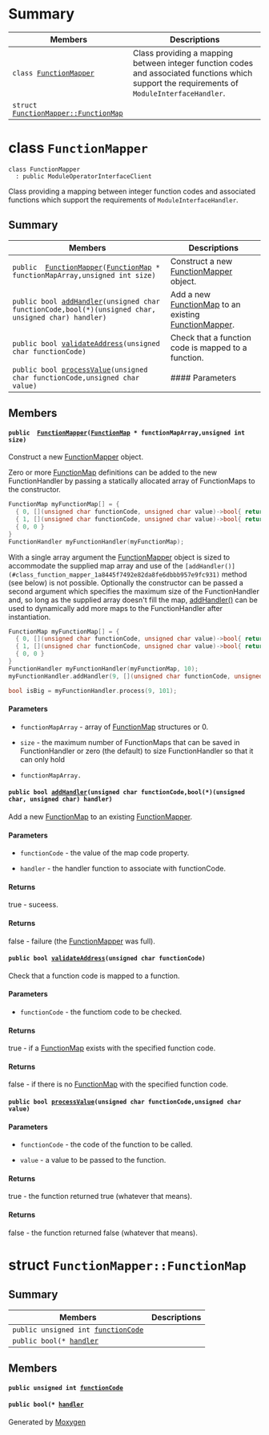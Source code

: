 # Summary

 Members                        | Descriptions                                
--------------------------------|---------------------------------------------
`class `[`FunctionMapper`](#class_function_mapper) | Class providing a mapping between integer function codes and associated functions which support the requirements of `ModuleInterfaceHandler`.
`struct `[`FunctionMapper::FunctionMap`](#struct_function_mapper_1_1_function_map) | 

# class `FunctionMapper` 

```
class FunctionMapper
  : public ModuleOperatorInterfaceClient
```  

Class providing a mapping between integer function codes and associated functions which support the requirements of `ModuleInterfaceHandler`.

## Summary

 Members                        | Descriptions                                
--------------------------------|---------------------------------------------
`public  `[`FunctionMapper`](#class_function_mapper_1a3e49c4e7559038ea0a7d3d979fd16431)`(`[`FunctionMap`](#struct_function_mapper_1_1_function_map)` * functionMapArray,unsigned int size)` | Construct a new [FunctionMapper](#class_function_mapper) object.
`public bool `[`addHandler`](#class_function_mapper_1a8445f7492e82da8fe6dbbb957e9fc931)`(unsigned char functionCode,bool(*)(unsigned char, unsigned char) handler)` | Add a new [FunctionMap](#struct_function_mapper_1_1_function_map) to an existing [FunctionMapper](#class_function_mapper).
`public bool `[`validateAddress`](#class_function_mapper_1aeeae983303efa97168866e8ff68cf7c7)`(unsigned char functionCode)` | Check that a function code is mapped to a function.
`public bool `[`processValue`](#class_function_mapper_1abb6078f5a7556add80f6587c5b2d1334)`(unsigned char functionCode,unsigned char value)` | #### Parameters

## Members

#### `public  `[`FunctionMapper`](#class_function_mapper_1a3e49c4e7559038ea0a7d3d979fd16431)`(`[`FunctionMap`](#struct_function_mapper_1_1_function_map)` * functionMapArray,unsigned int size)` 

Construct a new [FunctionMapper](#class_function_mapper) object.

Zero or more [FunctionMap](#struct_function_mapper_1_1_function_map) definitions can be added to the new FunctionHandler by passing a statically allocated array of FunctionMaps to the constructor. 
```cpp
FunctionMap myFunctionMap[] = {
  { 0, [](unsigned char functionCode, unsigned char value)->bool{ return((value % 2) == 0); } },
  { 1, [](unsigned char functionCode, unsigned char value)->bool{ return((value % 2) == 1); } },
  { 0, 0 }
}
FunctionHandler myFunctionHandler(myFunctionMap);
```

 With a single array argument the [FunctionMapper](#class_function_mapper) object is sized to accommodate the supplied map array and use of the `[addHandler()](#class_function_mapper_1a8445f7492e82da8fe6dbbb957e9fc931)` method (see below) is not possible. 
 Optionally the constructor can be passed a second argument which specifies the maximum size of the FunctionHandler and, so long as the supplied array doesn't fill the map, [addHandler()](#class_function_mapper_1a8445f7492e82da8fe6dbbb957e9fc931) can be used to dynamically add more maps to the FunctionHandler after instantiation. 
```cpp
FunctionMap myFunctionMap[] = {
  { 0, [](unsigned char functionCode, unsigned char value)->bool{ return((value % 2) == 0); } },
  { 1, [](unsigned char functionCode, unsigned char value)->bool{ return((value % 2) == 1); } },
  { 0, 0 }
}
FunctionHandler myFunctionHandler(myFunctionMap, 10);
myFunctionHandler.addHandler(9, [](unsigned char functionCode, unsigned char value)->bool{ return(value > 99); });

bool isBig = myFunctionHandler.process(9, 101);
```

#### Parameters
* `functionMapArray` - array of [FunctionMap](#struct_function_mapper_1_1_function_map) structures or 0. 

* `size` - the maximum number of FunctionMaps that can be saved in FunctionHandler or zero (the default) to size FunctionHandler so that it can only hold

* `functionMapArray.`

#### `public bool `[`addHandler`](#class_function_mapper_1a8445f7492e82da8fe6dbbb957e9fc931)`(unsigned char functionCode,bool(*)(unsigned char, unsigned char) handler)` 

Add a new [FunctionMap](#struct_function_mapper_1_1_function_map) to an existing [FunctionMapper](#class_function_mapper).

#### Parameters
* `functionCode` - the value of the map code property. 

* `handler` - the handler function to associate with functionCode. 

#### Returns
true - suceess. 

#### Returns
false - failure (the [FunctionMapper](#class_function_mapper) was full).

#### `public bool `[`validateAddress`](#class_function_mapper_1aeeae983303efa97168866e8ff68cf7c7)`(unsigned char functionCode)` 

Check that a function code is mapped to a function.

#### Parameters
* `functionCode` - the functiom code to be checked. 

#### Returns
true - if a [FunctionMap](#struct_function_mapper_1_1_function_map) exists with the specified function code. 

#### Returns
false - if there is no [FunctionMap](#struct_function_mapper_1_1_function_map) with the specified function code.

#### `public bool `[`processValue`](#class_function_mapper_1abb6078f5a7556add80f6587c5b2d1334)`(unsigned char functionCode,unsigned char value)` 

#### Parameters
* `functionCode` - the code of the function to be called. 

* `value` - a value to be passed to the function. 

#### Returns
true - the function returned true (whatever that means). 

#### Returns
false - the function returned false (whatever that means).

# struct `FunctionMapper::FunctionMap` 

## Summary

 Members                        | Descriptions                                
--------------------------------|---------------------------------------------
`public unsigned int `[`functionCode`](#struct_function_mapper_1_1_function_map_1ae62581031d4d9bac8219e1cff35121e9) | 
`public bool(* `[`handler`](#struct_function_mapper_1_1_function_map_1a7050c1e20eb24dba37ff380f83edb48a) | 

## Members

#### `public unsigned int `[`functionCode`](#struct_function_mapper_1_1_function_map_1ae62581031d4d9bac8219e1cff35121e9) 

#### `public bool(* `[`handler`](#struct_function_mapper_1_1_function_map_1a7050c1e20eb24dba37ff380f83edb48a) 

Generated by [Moxygen](https://sourcey.com/moxygen)